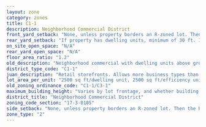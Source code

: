 ```yaml
---
layout: zone
category: zones
title: C1-1
description: Neighborhood Commercial District
front_yard_setback: "None, unless property borders an R-zoned lot. Then the front setback must be at least 50% of the R lot&#39;s front setback. (See 17-3-0404.)"
rear_yard_setback: "If property has dwelling units, minimum of 30 ft. If its rear property line borders the side property line of an R-zoned lot, the rear setback must equal the side setback of the R-zoned lot. If rear line borders the R lot&#39;s rear line, setback must be at least 16 ft."
on_site_open_space: "N/A"
rear_yard_open_space: "N/A"
floor_area_ratio: "1.2"
old_description: "Neighborhood commercial with dwelling units above ground"
district_type_code: "C1-1"
juan_description: "Retail storefronts. Allows more business types than B1 districts, including liquor stores, warehouses, and auto shops. Apartments permitted above the ground floor."
lot_area_per_unit: "2500 sq ft/dwelling unit, 2500 sq ft/efficiency unit, no SRO units allowed"
old_zoning_ordinance_code: "C1-1/C3-1"
maximum_building_height: "Varies by lot frontage, and whether building has ground-floor commercial space. (See 17-3-0408)"
district_title: "Neighborhood Commercial District"
zoning_code_section: "17-3-0105"
side_setback: "None, unless property borders an R-zoned lot. Then the R lot&#39;s front setback applies."
zone_type: "2"
---
```

